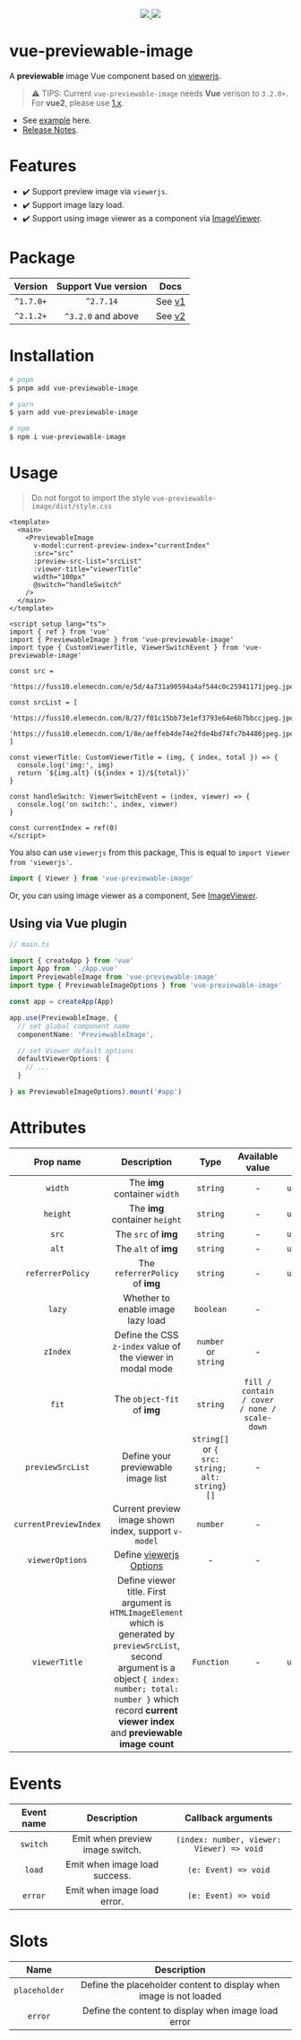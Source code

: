 <p align="center">
  <a href="https://www.npmjs.org/package/vue-previewable-image">
    <img src="https://img.shields.io/npm/v/vue-previewable-image.svg">
  </a>
  <a href="https://npmcharts.com/compare/vue-previewable-image?minimal=true">
    <img src="https://img.shields.io/npm/dm/vue-previewable-image.svg">
  </a>
  <br>
</p>

# vue-previewable-image

A **previewable** image Vue component based on <a href="https://github.com/fengyuanchen/viewerjs" target="_blank">viewerjs</a>.

> :warning: TIPS: Current `vue-previewable-image` needs **Vue** verison to `3.2.0+`. For **vue2**, please use [1.x](https://github.com/yisibell/vue-previewable-image/tree/1.x).

- See [example](https://hongwenqing.com/vue-previewable-image/) here.
- [Release Notes](./CHANGELOG.md).

# Features

- :heavy_check_mark: Support preview image via `viewerjs`.
- :heavy_check_mark: Support image lazy load.
- :heavy_check_mark: Support using image viewer as a component via [ImageViewer](./docs/image-viewer-component.md).

# Package

| Version | Support Vue version | Docs |
| :---: | :---: | :---: |
| `^1.7.0+` | `^2.7.14` | See [v1](https://github.com/yisibell/vue-previewable-image/tree/1.x) |
| `^2.1.2+` | `^3.2.0` and above | See [v2](https://github.com/yisibell/vue-previewable-image) |

# Installation

```bash
# pnpm
$ pnpm add vue-previewable-image

# yarn
$ yarn add vue-previewable-image

# npm
$ npm i vue-previewable-image
```

# Usage

> Do not forgot to import the style `vue-previewable-image/dist/style.css`

```vue
<template>
  <main>
    <PreviewableImage
      v-model:current-preview-index="currentIndex"
      :src="src"
      :preview-src-list="srcList"
      :viewer-title="viewerTitle"
      width="100px"
      @switch="handleSwitch"
    />
  </main>
</template>

<script setup lang="ts">
import { ref } from 'vue'
import { PreviewableImage } from 'vue-previewable-image'
import type { CustomViewerTitle, ViewerSwitchEvent } from 'vue-previewable-image'

const src =
  'https://fuss10.elemecdn.com/e/5d/4a731a90594a4af544c0c25941171jpeg.jpeg'

const srcList = [
  'https://fuss10.elemecdn.com/8/27/f01c15bb73e1ef3793e64e6b7bbccjpeg.jpeg',
  'https://fuss10.elemecdn.com/1/8e/aeffeb4de74e2fde4bd74fc7b4486jpeg.jpeg',
]

const viewerTitle: CustomViewerTitle = (img, { index, total }) => {
  console.log('img:', img)
  return `${img.alt} (${index + 1}/${total})`
}

const handleSwitch: ViewerSwitchEvent = (index, viewer) => {
  console.log('on switch:', index, viewer)
}

const currentIndex = ref(0)
</script>

```

You also can use `viewerjs` from this package, This is equal to `import Viewer from 'viewerjs'`.

```ts
import { Viewer } from 'vue-previewable-image'
```

Or, you can using image viewer as a component, See [ImageViewer](./docs/image-viewer-component.md).


## Using via Vue plugin

```ts
// main.ts

import { createApp } from 'vue'
import App from './App.vue'
import PreviewableImage from 'vue-previewable-image'
import type { PreviewableImageOptions } from 'vue-previewable-image'

const app = createApp(App)

app.use(PreviewableImage, {
  // set global component name
  componentName: 'PreviewableImage',

  // set Viewer default options
  defaultViewerOptions: {
    // ...
  }

} as PreviewableImageOptions).mount('#app')

```

# Attributes

| Prop name | Description | Type | Available value  | Default value |
| :----: | :----: | :----: | :----: | :----: |
| `width` | The **img** container `width` | `string` | - | `undefined` |
| `height` | The **img** container `height` | `string` | - | `undefined` |
| `src` | The `src` of **img** | `string` | - | `undefined` |
| `alt` | The `alt` of **img** | `string` | - | `undefined` |
| `referrerPolicy` | The `referrerPolicy` of **img** | `string` | - | `undefined` |
| `lazy` | Whether to enable image lazy load | `boolean` | - | `true` |
| `zIndex` | Define the CSS `z-index` value of the viewer in modal mode | `number` or `string` | - | `2015` |
| `fit` | The `object-fit` of **img** | `string` | `fill / contain / cover / none / scale-down` | `fill` |
| `previewSrcList` | Define your previewable image list  | `string[]` or `{ src: string; alt: string}[]` | - | `[]` |
| `currentPreviewIndex` | Current preview image shown index, support `v-model`  | `number` | - | `0` |
| `viewerOptions` | Define [viewerjs Options](https://github.com/fengyuanchen/viewerjs) | - | - | `{}` |
| `viewerTitle`| Define viewer title. First argument is `HTMLImageElement` which is generated by `previewSrcList`, second argument is a object `{ index: number; total: number }` which record **current viewer index** and **previewable image count** | `Function` | - | `undefined` |


# Events

| Event name | Description | Callback arguments |
| :---: | :---: | :---: |
| `switch` | Emit when preview image switch. | `(index: number, viewer: Viewer) => void` |
| `load` | Emit when image load success. | `(e: Event) => void` |
| `error` | Emit when image load error. | `(e: Event) => void` |


# Slots

| Name | Description |
| :----: | :----: |
| `placeholder` | Define the placeholder content to display when image is not loaded |
| `error` |  Define the content to display when image load error |


